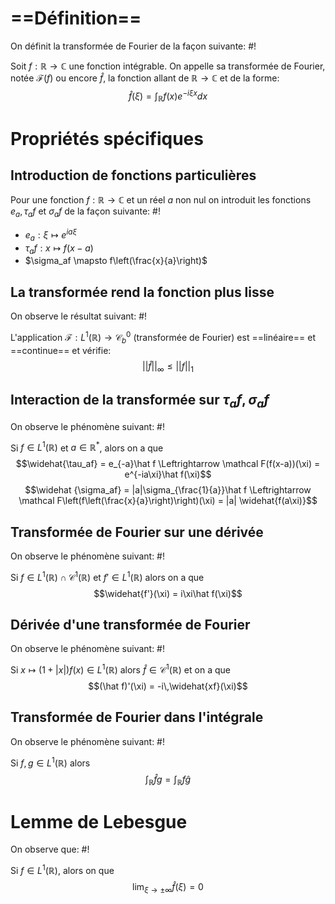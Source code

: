 # ==Définition==
On définit la transformée de Fourier de la façon suivante: #!

Soit $f: \mathbb R \to \mathbb C$ une fonction intégrable. On appelle sa transformée de Fourier, notée $\mathcal F(f)$ ou encore $\hat f$, la fonction allant de $\mathbb R \to \mathbb C$ et de la forme: $$\hat f(\xi) = \int_\mathbb R f(x)e^{-i\xi x}dx$$

# Propriétés spécifiques

## Introduction de fonctions particulières
Pour une fonction $f: \mathbb R \to \mathbb C$ et un réel $a$ non nul on introduit les fonctions $e_a, \tau_af$ et $\sigma_af$ de la façon suivante: #!

- $e_a: \xi \mapsto e^{ia\xi}$
- $\tau_af: x \mapsto f(x-a)$
- $\sigma_af \mapsto f\left(\frac{x}{a}\right)$ 

## La transformée rend la fonction plus lisse
On observe le résultat suivant: #!

L'application $\mathcal F: L^1(\mathbb R) \to \mathcal C^0_b$ (transformée de Fourier) est ==linéaire== et ==continue== et vérifie: $$||\hat f||_\infty \leq ||f||_1$$
## Interaction de la transformée sur $\tau_af, \sigma_af$
On observe le phénomène suivant: #!

Si $f \in L^1(\mathbb R)$ et $a \in \mathbb R^*$, alors on a que
$$\widehat{\tau_af} = e_{-a}\hat f \Leftrightarrow \mathcal F(f(x-a))(\xi) = e^{-ia\xi}\hat f(\xi)$$
$$\widehat {\sigma_af} = |a|\sigma_{\frac{1}{a}}\hat f \Leftrightarrow \mathcal F\left(f\left(\frac{x}{a}\right)\right)(\xi) = |a| \widehat{f(a\xi)}$$

## Transformée de Fourier sur une dérivée
On observe le phénomène suivant: #!

Si $f \in L^1(\mathbb R) \cap \mathcal C^1(\mathbb R)$ et $f' \in L^1(\mathbb R)$ alors on a que
$$\widehat{f'}(\xi) = i\xi\hat f(\xi)$$

## Dérivée d'une transformée de Fourier
On observe le phénomène suivant: #!

Si $x \mapsto (1+|x|)f(x) \in L^1(\mathbb R)$ alors $\hat f \in \mathcal C^1(\mathbb R)$ et on a que
$$(\hat f)'(\xi) = -i\,\widehat{xf}(\xi)$$

## Transformée de Fourier dans l'intégrale
On observe le phénomène suivant: #!

Si $f, g \in L^1(\mathbb R)$ alors $$\int_\mathbb R \hat fg = \int_\mathbb R f \hat g$$

# Lemme de Lebesgue
On observe que: #!

Si $f \in L^1(\mathbb R)$, alors on que $$\lim_{\xi \to \pm \infty}\hat f(\xi) = 0 $$